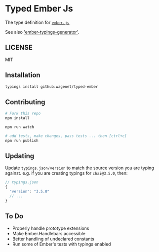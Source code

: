 # Typed Ember Js
The type definition for [`ember.js`](https://github.com/emberjs/ember.js)

See also ['ember-typings-generator'](https://github.com/wagenet/ember-typings-generator).

## LICENSE
MIT

## Installation
```sh
typings install github:wagenet/typed-ember
```

## Contributing

```sh
# Fork this repo
npm install

npm run watch

# add tests, make changes, pass tests ... then [ctrl+c]
npm run publish
```

## Updating
Update `typings.json/version` to match the source version you are typing against.
e.g. if you are creating typings for `chai@3.5.0`, then:
```js
// typings.json
{
  "version": "3.5.0"
  // ...
}
```

## To Do

* Properly handle prototype extensions
* Make Ember.Handlebars accessible
* Better handling of undeclared constants
* Run some of Ember's tests with typings enabled
